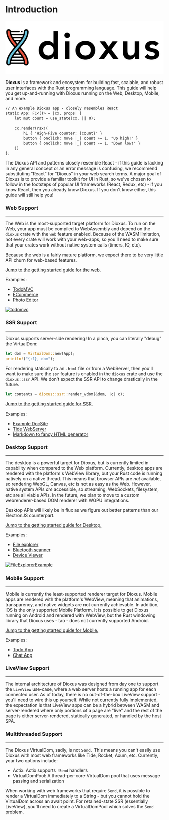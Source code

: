 # Introduction

![dioxuslogo](./images/dioxuslogo_full.png)

**Dioxus** is a framework and ecosystem for building fast, scalable, and robust user interfaces with the Rust programming language. This guide will help you get up-and-running with Dioxus running on the Web, Desktop, Mobile, and more. 

```rust, ignore
// An example Dioxus app - closely resembles React
static App: FC<()> = |cx, props| {
    let mut count = use_state(cx, || 0);

    cx.render(rsx!(
        h1 { "High-Five counter: {count}" }
        button { onclick: move |_| count += 1, "Up high!" }
        button { onclick: move |_| count -= 1, "Down low!" }
    ))
};
```

The Dioxus API and patterns closely resemble React - if this guide is lacking in any general concept or an error message is confusing, we recommend substituting "React" for "Dioxus" in your web search terms. A major goal of Dioxus is to provide a familiar toolkit for UI in Rust, so we've chosen to follow in the footsteps of popular UI frameworks (React, Redux, etc) - if you know React, then you already know Dioxus. If you don't know either, this guide will still help you!



### Web Support
---

The Web is the most-supported target platform for Dioxus. To run on the Web, your app must be compiled to WebAssembly and depend on the `dioxus` crate with the `web` feature enabled. Because of the WASM limitation, not every crate will work with your web-apps, so you'll need to make sure that your crates work without native system calls (timers, IO, etc).

Because the web is a fairly mature platform, we expect there to be very little API churn for web-based features.

[Jump to the getting started guide for the web.]()

Examples:
- [TodoMVC](https://github.com/dioxusLabs/todomvc/)
- [ECommerce]()
- [Photo Editor]()

[![todomvc](https://github.com/DioxusLabs/todomvc/raw/master/example.png)](https://github.com/dioxusLabs/todomvc/)

### SSR Support
---
Dioxus supports server-side rendering! In a pinch, you can literally "debug" the VirtualDom:

```rust
let dom = VirtualDom::new(App);
println!("{:?}, dom");
```

For rendering statically to an `.html` file or from a WebServer, then you'll want to make sure the `ssr` feature is enabled in the `dioxus` crate and use the `dioxus::ssr` API. We don't expect the SSR API to change drastically in the future.

```rust
let contents = dioxus::ssr::render_vdom(&dom, |c| c);
```


[Jump to the getting started guide for SSR.]()

Examples:
- [Example DocSite]()
- [Tide WebServer]()
- [Markdown to fancy HTML generator]()

### Desktop Support
---
The desktop is a powerful target for Dioxus, but is currently limited in capability when compared to the Web platform. Currently, desktop apps are rendered with the platform's WebView library, but your Rust code is running natively on a native thread. This means that browser APIs are *not* available, so rendering WebGL, Canvas, etc is not as easy as the Web. However, native system APIs *are* accessible, so streaming, WebSockets, filesystem, etc are all viable APIs. In the future, we plan to move to a custom webrenderer-based DOM renderer with WGPU integrations.

Desktop APIs will likely be in flux as we figure out better patterns than our ElectronJS counterpart.

[Jump to the getting started guide for Desktop.]()

Examples:
- [File explorer]()
- [Bluetooth scanner]()
- [Device Viewer]()

[![FileExplorerExample](https://github.com/DioxusLabs/file-explorer-example/raw/master/image.png)](https://github.com/dioxusLabs/file-explorer/)

### Mobile Support
---
Mobile is currently the least-supported renderer target for Dioxus. Mobile apps are rendered with the platform's WebView, meaning that animations, transparency, and native widgets are not currently achievable. In addition, iOS is the only supported Mobile Platform. It is possible to get Dioxus running on Android and rendered with WebView, but the Rust windowing library that Dioxus uses - tao - does not currently supported Android.

[Jump to the getting started guide for Mobile.]()

Examples:
- [Todo App]()
- [Chat App]()

### LiveView Support
---

The internal architecture of Dioxus was designed from day one to support the `LiveView` use-case, where a web server hosts a running app for each connected user. As of today, there is no out-of-the-box LiveView support - you'll need to wire this up yourself. While not currently fully implemented, the expectation is that LiveView apps can be a hybrid between WASM and server-rendered where only portions of a page are "live" and the rest of the page is either server-rendered, statically generated, or handled by the host SPA.



### Multithreaded Support
---
The Dioxus VirtualDom, sadly, is not `Send.` This means you can't easily use Dioxus with most web frameworks like Tide, Rocket, Axum, etc. Currently, your two options include:
- Actix: Actix supports `!Send` handlers
- VirtualDomPool: A thread-per-core VirtualDom pool that uses message passing and serialization

When working with web frameworks that require `Send`, it is possible to render a VirtualDom immediately to a String - but you cannot hold the VirtualDom across an await point. For retained-state SSR (essentially LiveView), you'll need to create a VirtualDomPool which solves the `Send` problem.
